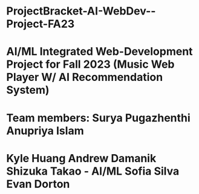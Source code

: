# ProjectBracket-AI-WebDev--Project-FA23
# AI/ML Integrated Web-Development Project for Fall 2023 (Music Web Player W/ AI Recommendation System)

Team members:
Surya Pugazhenthi
Anupriya Islam
=======
Kyle Huang
Andrew Damanik
Shizuka Takao - AI/ML
Sofia Silva
Evan Dorton 
=======
